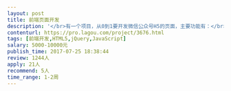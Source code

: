 ```yaml
---                
layout: post       
title: 前端页面开发           
description: '</br>有一个项目，从0到1要开发微信公众号H5的页面，主要功能有：</br></br>1.登录注册</br>2.简易社区</br>3.投资平台</br>4.个人中心</br>5.简单的课程</br></br>希望找1个有经验、责任心、做事情快的前端，来帮我们开发。</br>'     
contenturl: https://pro.lagou.com/project/3676.html      
tags: [前端开发,HTML5,jQuery,JavaScript]            
salary: 5000-10000元          
publish_time: 2017-07-25 18:38:44         
review: 1244人                   
apply: 21人                   
recommend: 5人                   
time_range: 1-2周              
---                 
```

